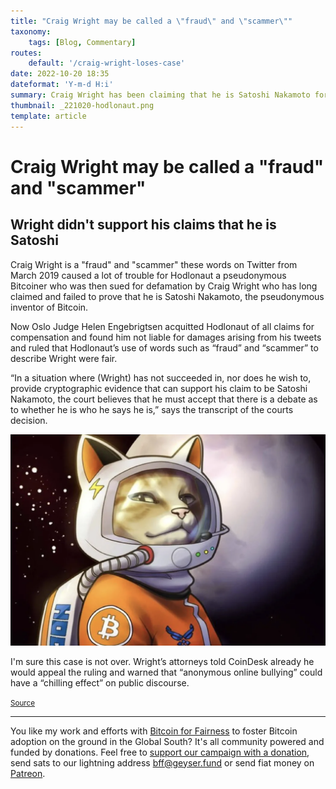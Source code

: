```yaml
---
title: "Craig Wright may be called a \"fraud\" and \"scammer\""
taxonomy:
    tags: [Blog, Commentary]
routes:
    default: '/craig-wright-loses-case'
date: 2022-10-20 18:35
dateformat: 'Y-m-d H:i'
summary: Craig Wright has been claiming that he is Satoshi Nakamoto for years. Now a court determined that Wright has not provided evidence that he is Satoshi.
thumbnail: _221020-hodlonaut.png
template: article
---
```


# Craig Wright may be called a "fraud" and "scammer" 

## Wright didn't support his claims that he is Satoshi

Craig Wright is a "fraud" and "scammer" these words on Twitter from March 2019 caused a lot of trouble for Hodlonaut a pseudonymous Bitcoiner who was then sued for defamation by Craig Wright who has long claimed and failed to prove that he is Satoshi Nakamoto, the pseudonymous inventor of Bitcoin.

Now Oslo Judge Helen Engebrigtsen acquitted Hodlonaut of all claims for compensation and found him not liable for damages arising from his tweets and ruled that Hodlonaut’s use of words such as “fraud” and “scammer” to describe Wright were fair.

“In a situation where (Wright) has not succeeded in, nor does he wish to, provide cryptographic evidence that can support his claim to be Satoshi Nakamoto, the court believes that he must accept that there is a debate as to whether he is who he says he is,” says the transcript of the courts decision.

![Hodlonaut won defamation case](_221020-hodlonaut.png)

I'm sure this case is not over. Wright’s attorneys told CoinDesk already he would appeal the ruling and warned that “anonymous online bullying” could have a “chilling effect” on public discourse.

<small>[Source](https://cryptonews.com/news/craig-wright-defeated-lawsuit-against-hodlonaut.htm)</small>

---
You like my work and efforts with [Bitcoin for Fairness](https://bffbtc.org) to foster Bitcoin adoption on the ground in the Global South? It's all community powered and funded by donations. Feel free to [support our campaign with a donation](https://anita.link/geyser), send sats to our lightning address bff@geyser.fund or send fiat money on [Patreon](https://patreon.com/anitaposch).